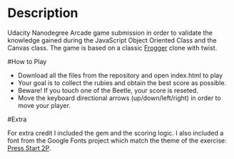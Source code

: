 # Description

Udacity Nanodegree Arcade game submission in order to validate the knowledge gained during  the JavaScript Object Oriented Class and the Canvas class.
The game is based on a classic [Frogger](https://en.wikipedia.org/wiki/Frogger) clone with twist.

#How to Play

* Download all the files from the repository and open index.html to play
* Your goal is to collect the rubies and obtain the best score as possible.
* Beware! If you touch one of the Beetle, your score is reseted.
* Move the keyboard directional arrows (up/down/left/right) in order to move your player.

#Extra

For extra credit I included the gem and the scoring logic. I also included a font from the Google Fonts project which match the theme of the exercise: [Press Start 2P](https://fonts.google.com/specimen/Press+Start+2P).